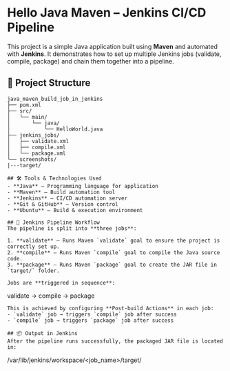 # Hello Java Maven – Jenkins CI/CD Pipeline

This project is a simple Java application built using **Maven** and automated with **Jenkins**. It demonstrates how to set up multiple Jenkins jobs (validate, compile, package) and chain them together into a pipeline.

## 📂 Project Structure
```
java_maven_build_job_in_jenkins
├── pom.xml                
├── src/
│   └── main/
│       └── java/
│           └── HelloWorld.java
├── jenkins_jobs/         
│   ├── validate.xml
│   ├── compile.xml
│   └── package.xml
└── screenshots/
|---target/

## 🛠️ Tools & Technologies Used
- **Java** – Programming language for application
- **Maven** – Build automation tool
- **Jenkins** – CI/CD automation server
- **Git & GitHub** – Version control
- **Ubuntu** – Build & execution environment

## 🔄 Jenkins Pipeline Workflow
The pipeline is split into **three jobs**:

1. **validate** – Runs Maven `validate` goal to ensure the project is correctly set up.
2. **compile** – Runs Maven `compile` goal to compile the Java source code.
3. **package** – Runs Maven `package` goal to create the JAR file in `target/` folder.

Jobs are **triggered in sequence**:
```
validate → compile → package
```
This is achieved by configuring **Post-build Actions** in each job:
- `validate` job → triggers `compile` job after success
- `compile` job → triggers `package` job after success

## 📦 Output in Jenkins
After the pipeline runs successfully, the packaged JAR file is located in:
```
/var/lib/jenkins/workspace/<job_name>/target/


